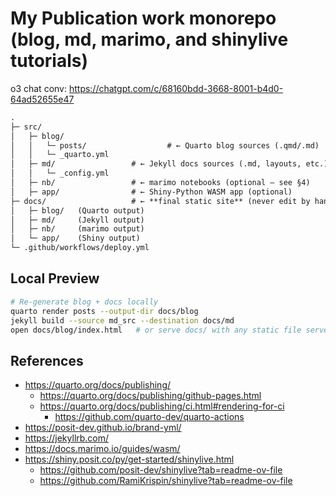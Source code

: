 # My Publication work monorepo (blog, md, marimo, and shinylive tutorials)

o3 chat conv: <https://chatgpt.com/c/68160bdd-3668-8001-b4d0-64ad52655e47>

```txt
.
├─ src/
│   ├─ blog/
│   │   └─ posts/                  # ← Quarto blog sources (.qmd/.md)
│   │   └─ _quarto.yml
│   ├─ md/                 # ← Jekyll docs sources (.md, layouts, etc.)
│   │   └─ _config.yml
│   ├─ nb/                 # ← marimo notebooks (optional – see §4)
│   ├─ app/                # ← Shiny‑Python WASM app (optional)
├─ docs/                   # ← **final static site** (never edit by hand)
│   ├─ blog/   (Quarto output)
│   ├─ md/     (Jekyll output)
│   ├─ nb/     (marimo output)
│   └─ app/    (Shiny output)
└─ .github/workflows/deploy.yml

```

## Local Preview

```sh
# Re‑generate blog + docs locally
quarto render posts --output-dir docs/blog
jekyll build --source md_src --destination docs/md
open docs/blog/index.html   # or serve docs/ with any static file server
```

## References

- <https://quarto.org/docs/publishing/>
  - <https://quarto.org/docs/publishing/github-pages.html>
  - <https://quarto.org/docs/publishing/ci.html#rendering-for-ci>
    - <https://github.com/quarto-dev/quarto-actions>
- <https://posit-dev.github.io/brand-yml/>
- <https://jekyllrb.com/>
- <https://docs.marimo.io/guides/wasm/>
- <https://shiny.posit.co/py/get-started/shinylive.html>
  - <https://github.com/posit-dev/shinylive?tab=readme-ov-file>
  - <https://github.com/RamiKrispin/shinylive?tab=readme-ov-file>
